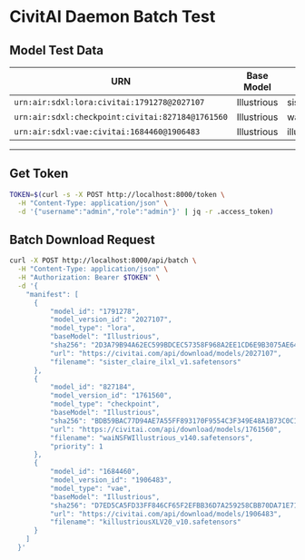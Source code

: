 
# CivitAI Daemon Batch Test

## Model Test Data

| URN | Base Model | Filename | SHA256 |
|---|---|---|---|
| `urn:air:sdxl:lora:civitai:1791278@2027107` | Illustrious | sister_claire_ilxl_v1.safetensors | 2D3A79B94A62EC599BDCEC57358F968A2EE1CD6E9B3075AE6499007E58EE015C |
| `urn:air:sdxl:checkpoint:civitai:827184@1761560` | Illustrious | waiNSFWIllustrious_v140.safetensors | BDB59BAC77D94AE7A55FF893170F9554C3F349E48A1B73C0C17C0B7C6F4D41A2 |
| `urn:air:sdxl:vae:civitai:1684460@1906483` | Illustrious | illustriousXLV20_v10.safetensors | D7ED5CA5FD33FF846CF65F2EFBB36D7A259258CBB70DA71E711B2C612694AC00 |

---

## Get Token

```bash
TOKEN=$(curl -s -X POST http://localhost:8000/token \
  -H "Content-Type: application/json" \
  -d '{"username":"admin","role":"admin"}' | jq -r .access_token)
```

## Batch Download Request

```bash
curl -X POST http://localhost:8000/api/batch \
  -H "Content-Type: application/json" \
  -H "Authorization: Bearer $TOKEN" \
  -d '{
    "manifest": [
      {
          "model_id": "1791278",
          "model_version_id": "2027107",
          "model_type": "lora",
          "baseModel": "Illustrious",
          "sha256": "2D3A79B94A62EC599BDCEC57358F968A2EE1CD6E9B3075AE6499007E58EE015C",
          "url": "https://civitai.com/api/download/models/2027107",
          "filename": "sister_claire_ilxl_v1.safetensors"
      },
      {
          "model_id": "827184",
          "model_version_id": "1761560",
          "model_type": "checkpoint",
          "baseModel": "Illustrious",
          "sha256": "BDB59BAC77D94AE7A55FF893170F9554C3F349E48A1B73C0C17C0B7C6F4D41A2",
          "url": "https://civitai.com/api/download/models/1761560",
          "filename": "waiNSFWIllustrious_v140.safetensors",
          "priority": 1
      },
      {
          "model_id": "1684460",
          "model_version_id": "1906483",
          "model_type": "vae",
          "baseModel": "Illustrious",
          "sha256": "D7ED5CA5FD33FF846CF65F2EFBB36D7A259258CBB70DA71E711B2C612694AC00",
          "url": "https://civitai.com/api/download/models/1906483",
          "filename": "killustriousXLV20_v10.safetensors"
      }
    ]
  }'
```
